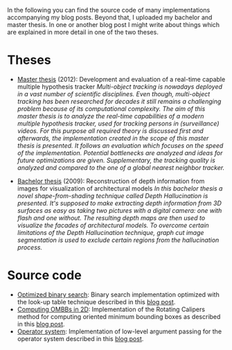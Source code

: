 In the following you can find the source code of many implementations accompanying my blog posts. Beyond that, I uploaded my bachelor and master thesis. In one or another blog post I might write about things which are explained in more detail in one of the two theses.

# Theses
* [Master thesis](http://geidav.files.wordpress.com/2013/04/mscthesis.pdf) (2012): Development and evaluation of a real-time capable multiple hypothesis tracker
*Multi-object tracking is nowadays deployed in a vast number of scientific disciplines. Even though, multi-object tracking has been researched for decades it still remains a challenging problem because of its computational complexity. The aim of this master thesis is to analyze the real-time capabilities of a modern multiple hypothesis tracker, used for tracking persons in (surveillance) videos. For this purpose all required theory is discussed first and afterwards, the implementation created in the scope of this master thesis is presented. It follows an evaluation which focuses on the speed of the implementation. Potential bottlenecks are analyzed and ideas for future optimizations are given. Supplementary, the tracking quality is analyzed and compared to the one of a global nearest neighbor tracker.*

* [Bachelor thesis](http://geidav.files.wordpress.com/2013/04/bscthesis.pdf) (2009): Reconstruction of depth information from images for visualization of architectural models
*In this bachelor thesis a novel shape-from-shading technique called Depth Hallucination is presented. It's supposed to make extracting depth information from 3D surfaces as easy as taking two pictures with a digital camera: one with flash and one without. The resulting depth maps are then used to visualize the facades of architectural models. To overcome certain limitations of the Depth Hallucination technique, graph cut image segmentation is used to exclude certain regions from the hallucination process.*

# Source code
* [Optimized binary search](https://github.com/geidav/lut-binary-search): Binary search implementation optimized with the look-up table technique described in this [blog post](http://geidav.wordpress.com/2013/12/29/optimizing-binary-search/).
* [Computing OMBBs in 2D](https://github.com/geidav/ombb-rotating-calipers): Implementation of the Rotating Calipers method for computing oriented minimum bounding boxes as described in this [blog post](http://geidav.wordpress.com/2014/01/23/computing-oriented-minimum-bounding-boxes-in-2d/).
* [Operator system](https://github.com/geidav/op-sys): Implementation of low-level argument passing for the operator system described in this [blog post](http://geidav.wordpress.com/2013/07/31/operator-systems-accessing-parameters-in-execute-handlers/).